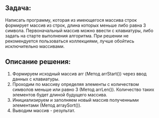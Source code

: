 ## Задача: 
Написать программу, которая из имеющегося массива строк формирует массив из строк, 
длина которых меньше либо равна 3 символа. Первоначальный массив можно ввести с клавиатуры, 
либо задать на старте выполнения алгоритма. При решении не рекомендуется пользоваться коллекциями, 
лучше обойтись исключительно массивами.

## Описание решения:
1. Формируем исходный массив arr (Метод arrStart()) через ввод данных с клавиатуры.
2. Проходим по массиву определяя элементы с количеством символов меньше или равно 3 (Метод arrLen()). Количество таких элементов будет длиной будущего массива.
3. Инициализируем и заполняем новый массив полученными элементами (Метод arraySort()).
4. Выводим массив - результат. 

